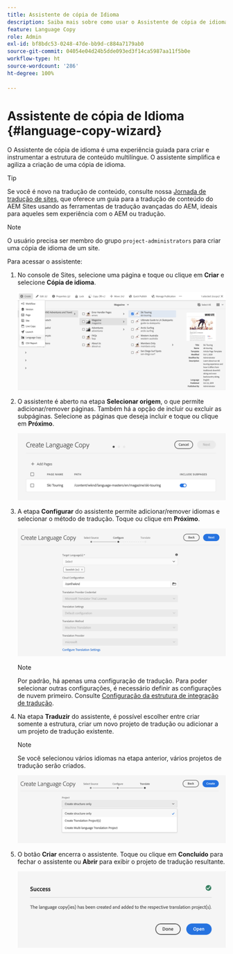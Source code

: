 ```yaml
---
title: Assistente de cópia de Idioma
description: Saiba mais sobre como usar o Assistente de cópia de idioma no AEM.
feature: Language Copy
role: Admin
exl-id: bf8bdc53-0248-47de-bb9d-c884a7179ab0
source-git-commit: 04054e04d24b5dde093ed3f14ca5987aa11f5b0e
workflow-type: ht
source-wordcount: '286'
ht-degree: 100%

---
```


# Assistente de cópia de Idioma {#language-copy-wizard}

O Assistente de cópia de idioma é uma experiência guiada para criar e instrumentar a estrutura de conteúdo multilíngue. O assistente simplifica e agiliza a criação de uma cópia de idioma.

>[!TIP]
>
>Se você é novo na tradução de conteúdo, consulte nossa [Jornada de tradução de sites,](/help/journey-sites/translation/overview.md) que oferece um guia para a tradução de conteúdo do AEM Sites usando as ferramentas de tradução avançadas do AEM, ideais para aqueles sem experiência com o AEM ou tradução.

>[!NOTE]
>
>O usuário precisa ser membro do grupo `project-administrators` para criar uma cópia de idioma de um site.

Para acessar o assistente:

1. No console de Sites, selecione uma página e toque ou clique em **Criar** e selecione **Cópia de idioma**.

   ![Criar cópia de idioma a partir do assistente](../assets/language-copy-wizard.png)

1. O assistente é aberto na etapa **Selecionar origem**, o que permite adicionar/remover páginas. Também há a opção de incluir ou excluir as subpáginas. Selecione as páginas que deseja incluir e toque ou clique em **Próximo**.

   ![Adicionar páginas com o assistente](../assets/language-copy-wizard-add-pages.png)

1. A etapa **Configurar** do assistente permite adicionar/remover idiomas e selecionar o método de tradução. Toque ou clique em **Próximo**.

   ![Configurar etapa do assistente](../assets/language-copy-wizard-configure.png)

   >[!NOTE]
   >
   >Por padrão, há apenas uma configuração de tradução. Para poder selecionar outras configurações, é necessário definir as configurações de nuvem primeiro. Consulte [Configuração da estrutura de integração de tradução](integration-framework.md).

1. Na etapa **Traduzir** do assistente, é possível escolher entre criar somente a estrutura, criar um novo projeto de tradução ou adicionar a um projeto de tradução existente.

   >[!NOTE]
   >
   >Se você selecionou vários idiomas na etapa anterior, vários projetos de tradução serão criados.

   ![Etapa de tradução do assistente](../assets/language-copy-wizard-translate.png)

1. O botão **Criar** encerra o assistente. Toque ou clique em **Concluído** para fechar o assistente ou **Abrir** para exibir o projeto de tradução resultante.

   ![Encerrar assistente](../assets/language-copy-wizard-done.png)
